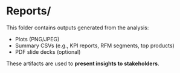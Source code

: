 # Reports/

This folder contains outputs generated from the analysis:
- Plots (PNG/JPEG)
- Summary CSVs (e.g., KPI reports, RFM segments, top products)
- PDF slide decks (optional)

These artifacts are used to **present insights to stakeholders**.
